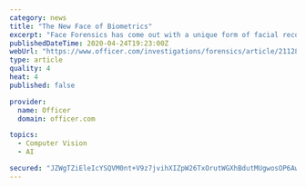 ```yaml
---
category: news
title: "The New Face of Biometrics"
excerpt: "Face Forensics has come out with a unique form of facial recognition called CorpseID. Taking the traditional facial recognition and enhancing its abilities, this software works in a unique way that is able to identify an individual no matter what the condition of their body may be. Since it is designed specifically to identify deceased or ..."
publishedDateTime: 2020-04-24T19:23:00Z
webUrl: "https://www.officer.com/investigations/forensics/article/21128099/the-new-face-of-biometrics"
type: article
quality: 4
heat: 4
published: false

provider:
  name: Officer
  domain: officer.com

topics:
  - Computer Vision
  - AI

secured: "JZWgTZiEleIcYSQVM0nt+V9z7jvihXIZpW26TxOrutWGXhBdutMUgwosOP6AwtAFOzLOfT84HQX0L+tGwy6zBrlGDXN/HgIB+Bh5ErcXqG+Tc6lUr4GvdAaCo9btpxEHJ0aTjBlhCzmHFrQ3yRLb45hN1loKhqVT2vM1emj7dT0nMvJTLjMPNWwBErAcLpSM/izh1EOaX/XtLpOXdKE6vKTr97KwSXEp3e+YxB8RhHxrC2NZCil+/1/21kTsFJAIKsfykm2Dr8kKhptgLtIWaL0xon6YAJfuWAicjKkrcixVRI12Xrb5R7qn71QBUbJWfUJsIsQHFfFH2DL+XfXAfMk6IuoyGfvqET3rYk7TjxYSle5rJ45MeSfWAs3RMSWCdXcwjC7kz46Z5apGgcgEZ9Osj47Ph8iYJILRo4+PF5lv+XphDJrIVzpbN96Ko19tFsCw1OeOlBeHxqU90UBIJ/Gb7FiB+gqBCA0QFO7mVew=;TPtdGY3W+hS4KgZs6lAmSw=="
---
```


